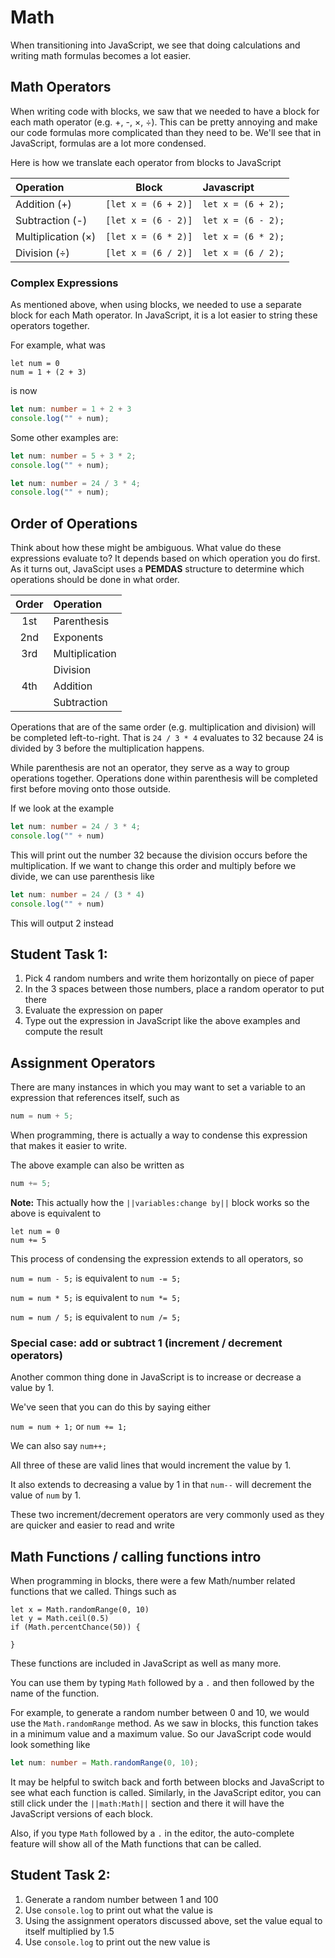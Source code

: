 # Math

When transitioning into JavaScript, we see that doing calculations and writing math formulas becomes a lot easier.

## Math Operators

When writing code with blocks, we saw that we needed to have a block for each math operator (e.g. +, -, &times;, &divide;). This can be pretty annoying and make our code formulas more complicated than they need to be. We'll see that in JavaScript, formulas are a lot more condensed.

Here is how we translate each operator from blocks to JavaScript

|Operation 					|Block					|Javascript			|
|:---						|:---:					|:---				|
|Addition (+)				|`[let x = (6 + 2)]`	|`let x = (6 + 2);`	|
|Subtraction (-)			|`[let x = (6 - 2)]`	|`let x = (6 - 2);`	|
|Multiplication (&times;)	|`[let x = (6 * 2)]`	|`let x = (6 * 2);`	|
|Division (&divide;)		|`[let x = (6 / 2)]`	|`let x = (6 / 2);`	|

### Complex Expressions

As mentioned above, when using blocks, we needed to use a separate block for each Math operator. In JavaScript, it is a lot easier to string these operators together.

For example, what was 

```blocks
let num = 0
num = 1 + (2 + 3)
```

is now

```typescript
let num: number = 1 + 2 + 3
console.log("" + num);
```

Some other examples are:

```typescript
let num: number = 5 + 3 * 2;
console.log("" + num);
```

```typescript
let num: number = 24 / 3 * 4;
console.log("" + num);
```

## Order of Operations

Think about how these might be ambiguous. What value do these expressions evaluate to? It depends based on which operation you do first. As it turns out, JavaScipt uses a **PEMDAS** structure to determine which operations should be done in what order.

|Order	|Operation 		|
|:---:	|:---			|
|1st	|Parenthesis	|
|2nd	|Exponents		|
|3rd	|Multiplication	|
|		|Division		|
|4th	|Addition	 	|
|		|Subtraction 	|

Operations that are of the same order (e.g. multiplication and division) will be completed left-to-right. That is ```24 / 3 * 4``` evaluates to 32 because 24 is divided by 3 before the multiplication happens.

While parenthesis are not an operator, they serve as a way to group operations together. Operations done within parenthesis will be completed first before moving onto those outside.

If we look at the example

```typescript
let num: number = 24 / 3 * 4;
console.log("" + num)
```

This will print out the number 32 because the division occurs before the multiplication. If we want to change this order and multiply before we divide, we can use parenthesis like

```typescript
let num: number = 24 / (3 * 4)
console.log("" + num)
```

This will output 2 instead


## Student Task 1:

1. Pick 4 random numbers and write them horizontally on piece of paper
2. In the 3 spaces between those numbers, place a random operator to put there
3. Evaluate the expression on paper
4. Type out the expression in JavaScript like the above examples and compute the result

## Assignment Operators

There are many instances in which you may want to set a variable to an expression that references itself, such as

```typescript
num = num + 5;
```
When programming, there is actually a way to condense this expression that makes it easier to write.

The above example can also be written as

```typescript
num += 5;
```

**Note:** This actually how the ``||variables:change by||`` block works so the above is equivalent to 

```block
let num = 0
num += 5
```

This process of condensing the expression extends to all operators, so

`num = num - 5;` is equivalent to `num -= 5;`


`num = num * 5;` is equivalent to `num *= 5;`


`num = num / 5;` is equivalent to `num /= 5;`


### Special case: add or subtract 1 (increment / decrement operators)

Another common thing done in JavaScript is to increase or decrease a value by 1. 

We've seen that you can do this by saying either

`num = num + 1;` or `num += 1;`

We can also say `num++;`

All three of these are valid lines that would increment the value by 1.

It also extends to decreasing a value by 1 in that `num--` will decrement the value of `num` by 1.

These two increment/decrement operators are very commonly used as they are quicker and easier to read and write


## Math Functions / calling functions intro

When programming in blocks, there were a few Math/number related functions that we called. Things such as

```block
let x = Math.randomRange(0, 10)
let y = Math.ceil(0.5)
if (Math.percentChance(50)) {

}
```

These functions are included in JavaScript as well as many more.

You can use them by typing `Math` followed by a `.` and then followed by the name of the function.

For example, to generate a random number between 0 and 10, we would use the `Math.randomRange` method. As we saw in blocks, this function takes in a minimum value and a maximum value. So our JavaScript code would look something like

```typescript
let num: number = Math.randomRange(0, 10);
```

It may be helpful to switch back and forth between blocks and JavaScript to see what each function is called. Similarly, in the JavaScript editor, you can still click under the ``||math:Math||`` section and there it will have the JavaScript versions of each block.


Also, if you type `Math` followed by a `.` in the editor, the auto-complete feature will show all of the Math functions that can be called.

## Student Task 2:

1. Generate a random number between 1 and 100
2. Use `console.log` to print out what the value is
3. Using the assignment operators discussed above, set the value equal to itself multiplied by 1.5 
4. Use `console.log` to print out the new value is

